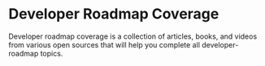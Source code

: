# Developer Roadmap Coverage

Developer roadmap coverage is a collection of articles, books, and videos from various open sources that will help you complete all developer-roadmap topics.
